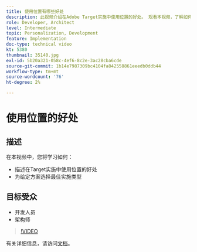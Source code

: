 ```yaml
---
title: 使用位置有哪些好处
description: 此视频介绍在Adobe Target实施中使用位置的好处。 观看本视频，了解如何为给定场景选择最佳实施类型。
role: Developer, Architect
level: Intermediate
topic: Personalization, Development
feature: Implementation
doc-type: technical video
kt: 5380
thumbnail: 35140.jpg
exl-id: 5b20a321-058c-4ef6-8c2e-3ac28cba6cde
source-git-commit: 1b14e7987309bc4104fa842558861eeedb0ddb44
workflow-type: tm+mt
source-wordcount: '76'
ht-degree: 2%

---
```


# 使用位置的好处

## 描述

在本视频中，您将学习如何：

* 描述在Target实施中使用位置的好处
* 为给定方案选择最佳实施类型

## 目标受众

* 开发人员
* 架构师

>[!VIDEO](https://video.tv.adobe.com/v/35140/?quality=12)

有关详细信息，请访问[文档](https://experienceleague.adobe.com/docs/target/using/implement-target/implementing-target.html?lang=en)。

